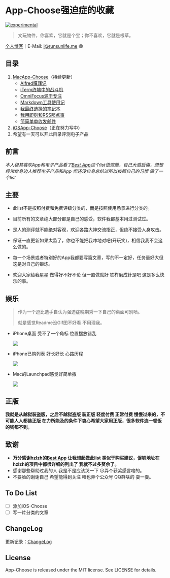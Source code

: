 # App-Choose强迫症的收藏

[![experimental](http://badges.github.io/stability-badges/dist/experimental.svg)](http://github.com/badges/stability-badges)

> 文玩物件，你喜欢，它就是个宝；你不喜欢，它就是根草。

[个人博客](http://runsunlife.me)｜E-Mail: <i@runsunlife.me> :smile:

## 目录

1. [MacApp-Choose](./MacApp-Choose.md)（持续更新）
   - [Alfred膜拜记](./MacApp-article/Alfred膜拜记.md)
   - [iTerm终端中的战斗机](./MacApp-article/iTerm终端中的战斗机.md)
   - [OmniFocus源于专注](./MacApp-article/Alfred膜拜记.md)
   - [Markdown工具使用记](./MacApp-article/Markdown工具使用记.md)
   - [我最终选择的笔记本](./MacApp-article/我最终选择的笔记本.md)
   - [我用即刻和RSS那点事](./MacApp-article/我用即刻和RSS那点事.md)
   - [简简单单收发邮件](./MacApp-article/简简单单收发邮件.md)
2. [iOSApp-Choose](./iOSApp-Choose.md)（正在努力写中）
3. 希望有一天可以开此目录评测电子产品

## 前言

*本人极其喜欢App和电子产品看了[Best App](https://github.com/hzlzh/Best-App)这个list很佩服，自己大感后悔，想想经常给身边人推荐电子产品和App 但还没自身总结过所以按照自己的习惯 做了一个list*

## 主要

- 此list不是按照付费和免费评级分类的，而是按照使用场景进行分类的。

- 目前所有的文章绝大部分都是自己的感受，软件我都基本用过测试过。

- 是人的测评就不能绝对客观，欢迎各路大神交流指正，但绝不接受人身攻击。

- 保证一直更新如果太监了，你也不能把我咋地对吧(开玩笑)，相信我我不会这么做的。

- 每一个场景或者特别好的App我都要写篇文章，写的不一定好，任务量好大但这是对自己的锻炼。

- 欢迎大家给我星星 做得好不好不论 但一直做就好 铁杵磨成针是吧 这是多么快乐的事。

## 娱乐

>  作为一个逗比选手自认为强迫症晚期秀一下自己的桌面可别喷。
>
>  就是感觉Readme没Gif图不好看 不用理我。

- iPhone桌面 受不了一个角标 位置摆放错乱

  ![](https://github.com/runsunlife/App-Choose/raw/master/Source/APPiphone.gif)

- iPhone已购列表 好长好长 心路历程

  ![](https://github.com/runsunlife/App-Choose/raw/master/Source/APPs.gif)

- Mac的Launchpad感觉好简单撒

  ![](https://github.com/runsunlife/App-Choose/raw/master/Source/Launchpad.png)

## 正版

**我就是从越狱装盗版，之后不越狱盗版 装正版 轻度付费 正常付费 慢慢过来的，不可能人人都装正版 在力所能及的条件下衷心希望大家用正版，很多软件连一顿饭的钱都不到**。

## 致谢

- **万分感谢hzlzh的[Best App](https://github.com/hzlzh/Best-App) 让我想起做此list 类似于购买建议，促销地址在hzlzh的项目中都很详细的列出了 我就不过多赘余了。**
- 感谢那些帮助过我的人 我是不是应该哭一下 :cry:弄个获奖感言啥的。
- 不要脸的谢谢自己 希望能得到关注 咱也弄个公众号 QQ群啥的 耍一耍。

## To Do List

- [ ] 添加iOS-Choose
- [ ] 写一片分类的文章

## ChangeLog

更新记录：[ChangeLog](./ChangeLog.md)

## License

App-Choose is released under the MIT license. See LICENSE for details.
